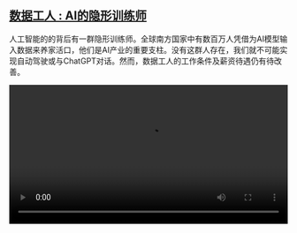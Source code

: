 <!--1710166622000-->
[数据工人 : AI的隐形训练师](https://www.dw.com/zh/%E6%95%B0%E6%8D%AE%E5%B7%A5%E4%BA%BA%20:%20AI%E7%9A%84%E9%9A%90%E5%BD%A2%E8%AE%AD%E7%BB%83%E5%B8%88/a-68494636)
------

<p>人工智能的的背后有一群隐形训练师。全球南方国家中有数百万人凭借为AI模型输入数据来养家活口，他们是AI产业的重要支柱。没有这群人存在，我们就不可能实现自动驾驶或与ChatGPT对话。然而，数据工人的工作条件及薪资待遇仍有待改善。</small></p><video src="https://tvdownloaddw-a.akamaihd.net/Events/mp4/vdt_zh/2024/dwvgchi240311_dataworkers_01icw_AVC_1280x720.mp4" controls style="width:100%"></video>
